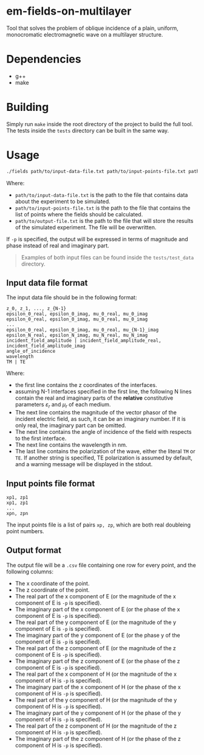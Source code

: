 # em-fields-on-multilayer

Tool that solves the problem of oblique incidence of a plain, uniform, monocromatic electromagnetic wave on a multilayer structure.

# Dependencies

- g++
- make

# Building

Simply run `make` inside the root directory of the project to build the full tool. The tests inside the `tests` directory can be built in the same way.

# Usage

```bash
./fields path/to/input-data-file.txt path/to/input-points-file.txt path/to/output-file.txt [-p]
```

Where:
- `path/to/input-data-file.txt` is the path to the file that contains data about the experiment to be simulated.
- `path/to/input-points-file.txt` is the path to the file that contains the list of points where the fields should be calculated.
- `path/to/output-file.txt` is the path to the file that will store the results of the simulated experiment. The file will be overwritten.

If `-p` is specified, the output will be expressed in terms of magnitude and phase instead of real and imaginary part.

> Examples of both input files can be found inside the `tests/test_data` directory.

## Input data file format

The input data file should be in the following format:

```
z_0, z_1, ..., z_{N-1}
epsilon_0_real, epsilon_0_imag, mu_0_real, mu_0_imag
epsilon_0_real, epsilon_0_imag, mu_0_real, mu_0_imag
...
epsilon_0_real, epsilon_0_imag, mu_0_real, mu_{N-1}_imag
epsilon_N_real, epsilon_N_imag, mu_N_real, mu_N_imag
incident_field_amplitude | incident_field_amplitude_real, incident_field_amplitude_imag
angle_of_incidence
wavelength
TM | TE
```
Where:
- the first line contains the z coordinates of the interfaces.
- assuming N-1 interfaces specified in the first line, the following N lines contain the real and imaginary parts of the **relative** constitutive parameters $\varepsilon_r$ and $\mu_r$ of each medium.
- The next line contains the magnitude of the vector phasor of the incident electric field, as such, it can be an imaginary number. If it is only real, the imaginary part can be omitted.
- The next line contains the angle of incidence of the field with respects to the first interface.
- The next line contains the wavelength in $\mathrm{nm}$.
- The last line contains the polarization of the wave, either the literal `TM` or `TE`. If another string is specified, TE polarization is assumed by default, and a warning message will be displayed in the stdout.

## Input points file format

```
xp1, zp1
xp1, zp1
...
xpn, zpn
```
The input points file is a list of pairs `xp, zp`, which are both real doubleing point numbers.

## Output format

The output file will be a `.csv` file containing one row for every point, and the following columns:
- The x coordinate of the point.
- The z coordinate of the point.
- The real part of the x component of E (or the magnitude of the x component of E is `-p` is specified).
- The imaginary part of the x component of E (or the phase of the x component of E is `-p` is specified).
- The real part of the y component of E (or the magnitude of the y component of E is `-p` is specified).
- The imaginary part of the y component of E (or the phase y of the component of E is `-p` is specified).
- The real part of the z component of E (or the magnitude of the z component of E is `-p` is specified).
- The imaginary part of the z component of E (or the phase of the z component of E is `-p` is specified).
- The real part of the x component of H (or the magnitude of the x component of H is `-p` is specified).
- The imaginary part of the x component of H (or the phase of the x component of H is `-p` is specified).
- The real part of the y component of H (or the magnitude of the y component of H is `-p` is specified).
- The imaginary part of the y component of H (or the phase of the y component of H is `-p` is specified).
- The real part of the z component of H (or the magnitude of the z component of H is `-p` is specified).
- The imaginary part of the z component of H (or the phase of the z component of H is `-p` is specified).
